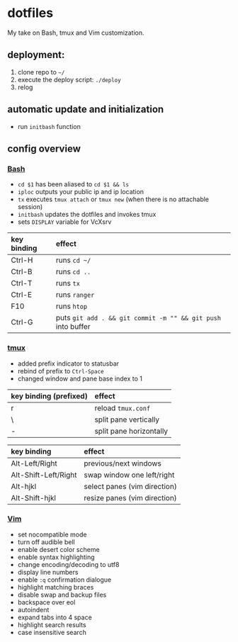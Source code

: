# dotfiles
My take on Bash, tmux and Vim customization.

## deployment:

1. clone repo to `~/`
2. execute the deploy script: `./deploy`
3. relog
  
## automatic update and initialization

* run `initbash` function
  
## config overview
### [Bash](https://en.wikipedia.org/wiki/Bash_(Unix_shell))
* `cd $1` has been aliased to `cd $1 && ls`
* `iploc` outputs your public ip and ip location
* `tx` executes `tmux attach` or `tmux new` (when there is no attachable session)
* `initbash` updates the dotfiles and invokes tmux
* sets `DISPLAY` variable for VcXsrv

| key binding | effect        |
| :-----------|:--------------|
| Ctrl-H      | runs `cd ~/`  |
| Ctrl-B      | runs `cd ..`  |
| Ctrl-T      | runs `tx`     |
| Ctrl-E      | runs `ranger` |
| F10         | runs `htop`   |
| Ctrl-G      | puts `git add . && git commit -m "" && git push` into buffer |

### [tmux](https://en.wikipedia.org/wiki/Tmux)
* added prefix indicator to statusbar
* rebind of prefix to `Ctrl-Space`
* changed window and pane base index to 1

| key binding (prefixed) | effect                  |
| :----------------------|:------------------------|
| r                      | reload `tmux.conf`      |
| \                      | split pane vertically   |
| -                      | split pane horizontally |

| key binding         | effect                       |
| :-------------------|:-----------------------------|
| Alt-Left/Right      | previous/next windows        |
| Alt-Shift-Left/Right| swap window one left/right   |
| Alt-hjkl            | select panes (vim direction) |
| Alt-Shift-hjkl      | resize panes (vim direction) |

### [Vim](https://en.wikipedia.org/wiki/Vim_(text_editor))
* set nocompatible mode
* turn off audible bell
* enable desert color scheme
* enable syntax highlighting
* change encoding/decoding to utf8
* display line numbers
* enable `:q` confirmation dialogue
* highlight matching braces
* disable swap and backup files
* backspace over eol
* autoindent
* expand tabs into 4 space
* highlight search results
* case insensitive search
